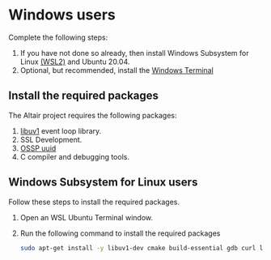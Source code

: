 # Windows users

Complete the following steps:

1. If you have not done so already, then install Windows Subsystem for Linux [(WSL2)](https://docs.microsoft.com/windows/wsl/install) and Ubuntu 20.04.
1. Optional, but recommended, install the [Windows Terminal](https://docs.microsoft.com/windows/terminal/install)

## Install the required packages

The Altair project requires the following packages:

1. [libuv1](https://man7.org/linux/man-pages/man3/event.3.html) event loop library.
1. SSL Development.
1. [OSSP uuid](http://www.ossp.org/pkg/lib/uuid/)
1. C compiler and debugging tools.

## Windows Subsystem for Linux users

Follow these steps to install the required packages.

1. Open an WSL Ubuntu Terminal window.
1. Run the following command to install the required packages

    ```bash
    sudo apt-get install -y libuv1-dev cmake build-essential gdb curl libcurl4-openssl-dev libssl-dev uuid-dev ca-certificates git libi2c-dev
    ```